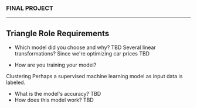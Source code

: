### FINAL PROJECT
---
## Triangle Role Requirements 
- Which model did you choose and why?
TBD
Several linear transformations? Since we're optimizing car prices
 TBD

- How are you training your model?

Clustering 
Perhaps a supervised machine learning model as input data is labeled.

- What is the model's accuracy?
TBD
- How does this model work?
TBD
